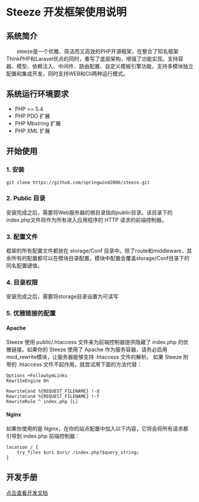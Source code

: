 # Steeze 开发框架使用说明

## 系统简介
&emsp;&emsp;steeze是一个优雅、简洁而又高效的PHP开源框架，在整合了知名框架ThinkPHP和Laravel优点的同时，重写了底层架构，增强了功能实现。支持容器、模型、依赖注入、中间件、路由配置、自定义模板引擎功能，支持多模块独立配置和集成开发，同时支持WEB和Cli两种运行模式。

## 系统运行环境要求
- PHP >= 5.4
- PHP PDO 扩展
- PHP Mbstring 扩展
- PHP XML 扩展

## 开始使用
### 1. 安装
```
git clone https://github.com/springwind2006/steeze.git
```
### 2. Public 目录
安装完成之后，需要将Web服务器的根目录指向public目录。该目录下的index.php文件将作为所有进入应用程序的 HTTP 请求的前端控制器。
### 3. 配置文件
框架的所有配置文件都放在 storage/Conf 目录中。除了route和middleware，其余所有的配置都可以在模块目录配置，模块中配置会覆盖storage/Conf目录下的同名配置键值。
### 4. 目录权限
安装完成之后，需要将storage目录设置为可读写
### 5. 优雅链接的配置
#### Apache
Steeze 使用 public/.htaccess 文件来为前端控制器提供隐藏了 index.php 的优雅链接。如果你的 Steeze 使用了 Apache 作为服务容器，请务必启用 mod_rewrite模块，让服务器能够支持 .htaccess 文件的解析。
如果 Steeze 附带的 .htaccess 文件不起作用，就尝试用下面的方法代替：

```
Options +FollowSymLinks
RewriteEngine On

RewriteCond %{REQUEST_FILENAME} !-d
RewriteCond %{REQUEST_FILENAME} !-f
RewriteRule ^ index.php [L]
```
#### Nginx
如果你使用的是 Nginx，在你的站点配置中加入以下内容，它将会将所有请求都引导到 index.php 前端控制器：

```
location / {
    try_files $uri $uri/ /index.php?$query_string;
}
```

## 开发手册
[点击查看开发文档](http://steeze.cn/docs/startup/index/)
